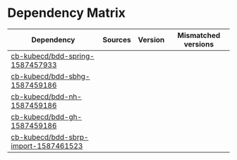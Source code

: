 # Dependency Matrix

Dependency | Sources | Version | Mismatched versions
---------- | ------- | ------- | -------------------
[cb-kubecd/bdd-spring-1587457933](https://github.com/cb-kubecd/bdd-spring-1587457933.git) |  | []() | 
[cb-kubecd/bdd-sbhg-1587459186](https://github.com/cb-kubecd/bdd-sbhg-1587459186.git) |  | []() | 
[cb-kubecd/bdd-nh-1587459186](https://github.com/cb-kubecd/bdd-nh-1587459186.git) |  | []() | 
[cb-kubecd/bdd-gh-1587459186](https://github.com/cb-kubecd/bdd-gh-1587459186.git) |  | []() | 
[cb-kubecd/bdd-sbrp-import-1587461523](https://github.com/cb-kubecd/bdd-sbrp-import-1587461523.git) |  | []() | 
